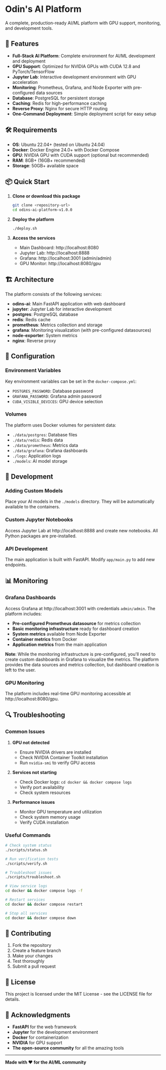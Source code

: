 # Odin's AI Platform

A complete, production-ready AI/ML platform with GPU support, monitoring, and development tools.

## 🚀 Features

- **Full-Stack AI Platform**: Complete environment for AI/ML development and deployment
- **GPU Support**: Optimized for NVIDIA GPUs with CUDA 12.8 and PyTorch/TensorFlow
- **Jupyter Lab**: Interactive development environment with GPU acceleration
- **Monitoring**: Prometheus, Grafana, and Node Exporter with pre-configured data sources
- **Database**: PostgreSQL for persistent storage
- **Caching**: Redis for high-performance caching
- **Reverse Proxy**: Nginx for secure HTTP routing
- **One-Command Deployment**: Simple deployment script for easy setup

## 🛠️ Requirements

- **OS**: Ubuntu 22.04+ (tested on Ubuntu 24.04)
- **Docker**: Docker Engine 24.0+ with Docker Compose
- **GPU**: NVIDIA GPU with CUDA support (optional but recommended)
- **RAM**: 8GB+ (16GB+ recommended)
- **Storage**: 50GB+ available space

## 📦 Quick Start

1. **Clone or download this package**
   ```bash
   git clone <repository-url>
   cd odins-ai-platform-v1.0.0
   ```

2. **Deploy the platform**
   ```bash
   ./deploy.sh
   ```

3. **Access the services**
   - Main Dashboard: http://localhost:8080
   - Jupyter Lab: http://localhost:8888
   - Grafana: http://localhost:3001 (admin/admin)
   - GPU Monitor: http://localhost:8080/gpu

## 🏗️ Architecture

The platform consists of the following services:

- **odins-ai**: Main FastAPI application with web dashboard
- **jupyter**: Jupyter Lab for interactive development
- **postgres**: PostgreSQL database
- **redis**: Redis cache
- **prometheus**: Metrics collection and storage
- **grafana**: Monitoring visualization (with pre-configured datasources)
- **node-exporter**: System metrics
- **nginx**: Reverse proxy

## 🔧 Configuration

### Environment Variables

Key environment variables can be set in the `docker-compose.yml`:

- `POSTGRES_PASSWORD`: Database password
- `GRAFANA_PASSWORD`: Grafana admin password
- `CUDA_VISIBLE_DEVICES`: GPU device selection

### Volumes

The platform uses Docker volumes for persistent data:

- `./data/postgres`: Database files
- `./data/redis`: Redis data
- `./data/prometheus`: Metrics data
- `./data/grafana`: Grafana dashboards
- `./logs`: Application logs
- `./models`: AI model storage

## 🧪 Development

### Adding Custom Models

Place your AI models in the `./models` directory. They will be automatically available to the containers.

### Custom Jupyter Notebooks

Access Jupyter Lab at http://localhost:8888 and create new notebooks. All Python packages are pre-installed.

### API Development

The main application is built with FastAPI. Modify `app/main.py` to add new endpoints.

## 📊 Monitoring

### Grafana Dashboards

Access Grafana at http://localhost:3001 with credentials `admin/admin`. The platform includes:

- **Pre-configured Prometheus datasource** for metrics collection
- **Basic monitoring infrastructure** ready for dashboard creation
- **System metrics** available from Node Exporter
- **Container metrics** from Docker
- **Application metrics** from the main application

**Note**: While the monitoring infrastructure is pre-configured, you'll need to create custom dashboards in Grafana to visualize the metrics. The platform provides the data sources and metrics collection, but dashboard creation is left to the user.

### GPU Monitoring

The platform includes real-time GPU monitoring accessible at http://localhost:8080/gpu.

## 🔍 Troubleshooting

### Common Issues

1. **GPU not detected**
   - Ensure NVIDIA drivers are installed
   - Check NVIDIA Container Toolkit installation
   - Run `nvidia-smi` to verify GPU access

2. **Services not starting**
   - Check Docker logs: `cd docker && docker compose logs`
   - Verify port availability
   - Check system resources

3. **Performance issues**
   - Monitor GPU temperature and utilization
   - Check system memory usage
   - Verify CUDA installation

### Useful Commands

```bash
# Check system status
./scripts/status.sh

# Run verification tests
./scripts/verify.sh

# Troubleshoot issues
./scripts/troubleshoot.sh

# View service logs
cd docker && docker compose logs -f

# Restart services
cd docker && docker compose restart

# Stop all services
cd docker && docker compose down
```

## 🤝 Contributing

1. Fork the repository
2. Create a feature branch
3. Make your changes
4. Test thoroughly
5. Submit a pull request

## 📄 License

This project is licensed under the MIT License - see the LICENSE file for details.

## 🙏 Acknowledgments

- **FastAPI** for the web framework
- **Jupyter** for the development environment
- **Docker** for containerization
- **NVIDIA** for GPU support
- **The open-source community** for all the amazing tools

---

**Made with ❤️ for the AI/ML community**
